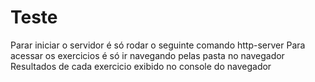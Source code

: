 # Teste
Parar iniciar o servidor é só rodar o seguinte comando
http-server
Para acessar os exercicios é só ir navegando pelas pasta no navegador
Resultados de cada exercicio exibido no console do navegador

